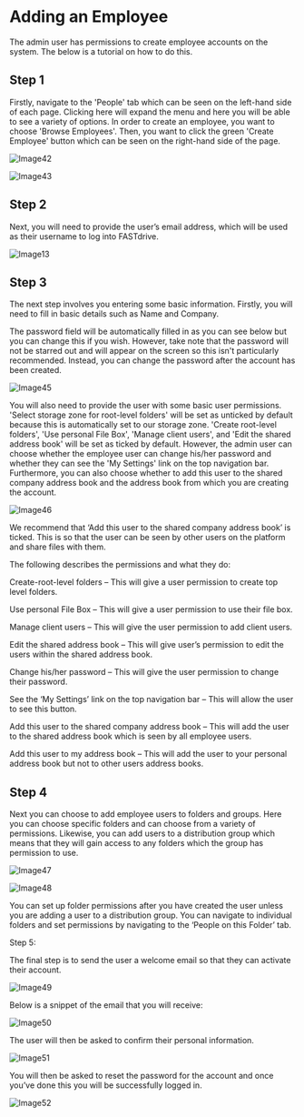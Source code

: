 # Adding an Employee

The admin user has permissions to create employee accounts on the system. The below is a tutorial on how to do this.

## Step 1

Firstly, navigate to the 'People' tab which can be seen on the left-hand side of each page. Clicking here will expand the menu and here you will be able to see a variety of options. In order to create an employee, you want to choose 'Browse Employees'. Then, you want to click the green 'Create Employee' button which can be seen on the right-hand side of the page.

![Image42](files/Image42.png)

![Image43](files/Image43.png)

## Step 2

Next, you will need to provide the user’s email address, which will be used as their username to log into FASTdrive.

![Image13](files/Image13.png)

## Step 3

The next step involves you entering some basic information. Firstly, you will need to fill in basic details such as Name and Company.

The password field will be automatically filled in as you can see below but you can change this if you wish. However, take note that the password will not be starred out and will appear on the screen so this isn't particularly recommended. Instead, you can change the password after the account has been created.

![Image45](files/Image45.png)

You will also need to provide the user with some basic user permissions. 'Select storage zone for root-level folders' will be set as unticked by default because this is automatically set to our storage zone. 'Create root-level folders', 'Use personal File Box', 'Manage client users', and 'Edit the shared address book' will be set as ticked by default. However, the admin user can choose whether the employee user can change his/her password and whether they can see the 'My Settings' link on the top navigation bar. Furthermore, you can also choose whether to add this user to the shared company address book and the address book from which you are creating the account.

![Image46](files/Image46.png)

We recommend that ‘Add this user to the shared company address book’ is ticked. This is so that the user can be seen by other users on the platform and share files with them.

The following describes the permissions and what they do:

Create-root-level folders – This will give a user permission to create top level folders.

Use personal File Box – This will give a user permission to use their file box.

Manage client users – This will give the user permission to add client users.

Edit the shared address book – This will give user’s permission to edit the users within the shared address book.

Change his/her password – This will give the user permission to change their password.

See the ‘My Settings’ link on the top navigation bar – This will allow the user to see this button.

Add this user to the shared company address book – This will add the user to the shared address book which is seen by all employee users.

Add this user to my address book – This will add the user to your personal address book but not to other users address books.

## Step 4

Next you can choose to add employee users to folders and groups. Here you can choose specific folders and can choose from a variety of permissions. Likewise, you can add users to a distribution group which means that they will gain access to any folders which the group has permission to use.

![Image47](files/Image47.png)

![Image48](files/Image48.png)

You can set up folder permissions after you have created the user unless you are adding a user to a distribution group. You can navigate to individual folders and set permissions by navigating to the ‘People on this Folder’ tab.

Step 5:

The final step is to send the user a welcome email so that they can activate their account.

![Image49](files/Image49.png)

Below is a snippet of the email that you will receive:

![Image50](files/Image50.png)

The user will then be asked to confirm their personal information.

![Image51](files/Image51.png)

You will then be asked to reset the password for the account and once you’ve done this you will be successfully logged in.

![Image52](files/Image52.png)
